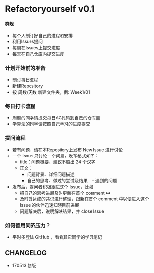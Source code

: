 # Refactoryourself v0.1

#### 群规

- 每个人制订好自己的进程和安排
- 利用Issues提问
- 每周在Issues上提交进度
- 每天在自己仓库内提交进度

### 计划开始前的准备

- 制订每日进程
- 新建Repository
- 按 周数/天数 新建文件夹，例: Week1/01

### 每日打卡流程

- 刷题的同学请提交每日AC代码到自己的仓库里
- 学算法的同学请按照自己学习的进度提交

### 提问流程

- 若有问题，请在本Repository上发布 New Issue 进行讨论
- 一个 Issue 只讨论一个问题，发布格式如下：
  - title：问题概要，建议不超出 24 个汉字
  - 正文：
    - 问题背景、详细问题描述
    - 自己的思考、做过的尝试及结果
    - 遇到的问题
- 发布后，提问者积极跟进这个 Issue，比如
  - 把自己的思考进展及时更新在首个 comment 中
  - 及时对达成的共识进行整理，跟新在首个 comment 中以便进入这个 Issue 的伙伴迅速知晓目前进展
  - 问题解决后，说明解决结果，并 close Issue


### 如何善用同侪压力？

- 平时多登陆 GitHub ，看看其它同学的学习笔记

## CHANGELOG

- 170513 初版
